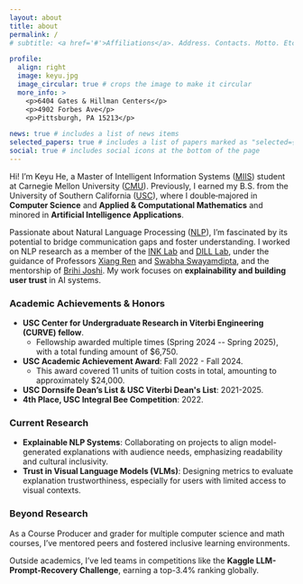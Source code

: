 ```yaml
---
layout: about
title: about
permalink: /
# subtitle: <a href='#'>Affiliations</a>. Address. Contacts. Motto. Etc.

profile:
  align: right
  image: keyu.jpg
  image_circular: true # crops the image to make it circular
  more_info: >
    <p>6404 Gates & Hillman Centers</p>
    <p>4902 Forbes Ave</p>
    <p>Pittsburgh, PA 15213</p>

news: true # includes a list of news items
selected_papers: true # includes a list of papers marked as "selected={true}"
social: true # includes social icons at the bottom of the page
---
```


Hi! I’m Keyu He, a Master of Intelligent Information Systems ([MIIS](https://miis.cs.cmu.edu/)) student at Carnegie Mellon University ([CMU](https://www.cmu.edu/)). Previously, I earned my B.S. from the University of Southern California ([USC](https://www.usc.edu/)), where I double‑majored in **Computer Science** and **Applied & Computational Mathematics** and minored in **Artificial Intelligence Applications**.

Passionate about Natural Language Processing ([NLP](https://en.wikipedia.org/wiki/Natural_language_processing)), I’m fascinated by its potential to bridge communication gaps and foster understanding. I worked on NLP research as a member of the [INK Lab](https://inklab.usc.edu/) and [DILL Lab](https://dill-lab.github.io/), under the guidance of Professors [Xiang Ren](https://www.seanre.com/) and [Swabha Swayamdipta](https://swabhs.com/), and the mentorship of [Brihi Joshi](https://brihijoshi.github.io/). My work focuses on **explainability and building user trust** in AI systems.

### Academic Achievements & Honors

- **USC Center for Undergraduate Research in Viterbi Engineering (CURVE) fellow**.
  - Fellowship awarded multiple times (Spring 2024 -- Spring 2025), with a total funding amount of $6,750.
- **USC Academic Achievement Award**: Fall 2022 - Fall 2024.
  - This award covered 11 units of tuition costs in total, amounting to approximately $24,000.
- **USC Dornsife Dean’s List & USC Viterbi Dean's List**: 2021-2025.
- **4th Place, USC Integral Bee Competition**: 2022.

### Current Research

- **Explainable NLP Systems**: Collaborating on projects to align model-generated explanations with audience needs, emphasizing readability and cultural inclusivity.
- **Trust in Visual Language Models (VLMs)**: Designing metrics to evaluate explanation trustworthiness, especially for users with limited access to visual contexts.

### Beyond Research

As a Course Producer and grader for multiple computer science and math courses, I’ve mentored peers and fostered inclusive learning environments.

Outside academics, I’ve led teams in competitions like the **Kaggle LLM-Prompt-Recovery Challenge**, earning a top-3.4% ranking globally.
